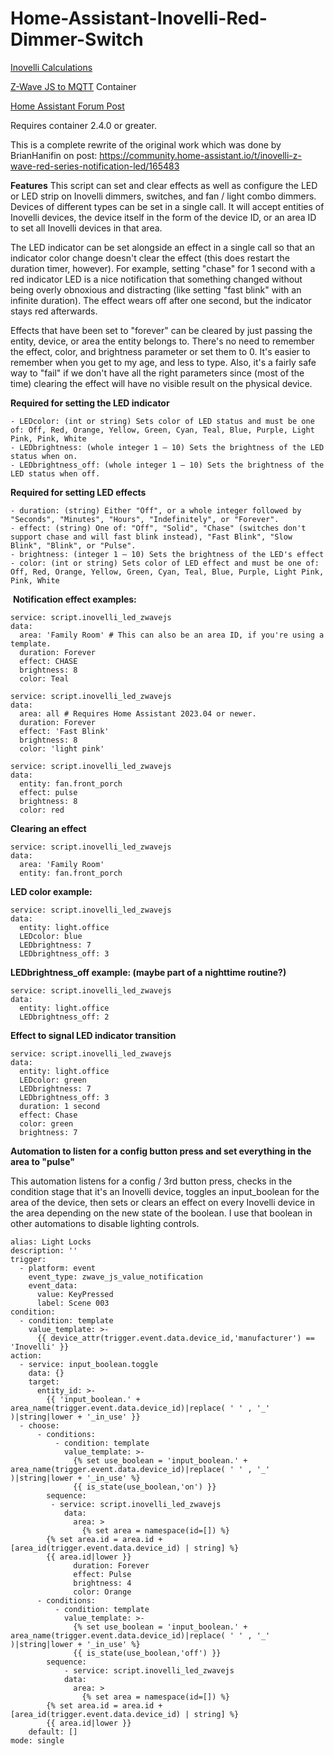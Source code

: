 # Home-Assistant-Inovelli-Red-Dimmer-Switch
  
  [Inovelli Calculations](https://docs.google.com/spreadsheets/d/14wTP4OL4hkDK3Et5kYL4fyxPIK_R9JR3cgFxSa6dhyw/edit?usp=sharing)
  
  [Z-Wave JS to MQTT](https://hub.docker.com/r/zwavejs/zwavejs2mqtt) Container
  
  [Home Assistant Forum Post](https://community.home-assistant.io/t/control-leds-and-led-effects-on-inovelli-dimmers-switches-and-combo-fan-lights-by-area-device-or-entity/421862)

  Requires container 2.4.0 or greater.
  
  This is a complete rewrite of the original work which was done by BrianHanifin on post: https://community.home-assistant.io/t/inovelli-z-wave-red-series-notification-led/165483
    
  **Features**
  This script can set and clear effects as well as configure the LED or LED strip on Inovelli dimmers, switches, and fan / light combo dimmers.  Devices of different types can be set in a single call.  It will accept entities of Inovelli devices, the device itself in the form of the device ID, or an area ID to set all Inovelli devices in that area.

  The  LED indicator can be set alongside an effect in a single call so that an indicator color change doesn't clear the effect (this does restart the duration timer, however). For example, setting "chase" for 1 second with a red indicator LED is a nice notification that something changed without being overly obnoxious and distracting (like setting "fast blink" with an infinite duration).  The effect wears off after one second, but the indicator stays red afterwards.
  
  Effects that have been set to "forever" can be cleared by just passing the entity, device, or area the entity belongs to.  There's no need to remember the effect, color, and brightness parameter or set them to 0.  It's easier to remember when you get to my age, and less to type.  Also, it's a fairly safe way to "fail" if we don't have all the right parameters since (most of the time) clearing the effect will have no visible result on the physical device.
   
  **Required for setting the LED indicator**

    - LEDcolor: (int or string) Sets color of LED status and must be one of: Off, Red, Orange, Yellow, Green, Cyan, Teal, Blue, Purple, Light Pink, Pink, White
    - LEDbrightness: (whole integer 1 – 10) Sets the brightness of the LED status when on.
    - LEDbrightness_off: (whole integer 1 – 10) Sets the brightness of the LED status when off.

  **Required for setting LED effects**
  
    - duration: (string) Either "Off", or a whole integer followed by "Seconds", "Minutes", "Hours", "Indefinitely", or "Forever".
    - effect: (string) One of: "Off", "Solid", "Chase" (switches don't support chase and will fast blink instead), "Fast Blink", "Slow Blink", "Blink", or "Pulse".
    - brightness: (integer 1 – 10) Sets the brightness of the LED's effect
    - color: (int or string) Sets color of LED effect and must be one of: Off, Red, Orange, Yellow, Green, Cyan, Teal, Blue, Purple, Light Pink, Pink, White


  **Notification effect examples:**
	
    service: script.inovelli_led_zwavejs
    data:
      area: 'Family Room' # This can also be an area ID, if you're using a template.
      duration: Forever
      effect: CHASE
      brightness: 8
      color: Teal

    service: script.inovelli_led_zwavejs
    data:
      area: all # Requires Home Assistant 2023.04 or newer.
      duration: Forever
      effect: 'Fast Blink'
      brightness: 8
      color: 'light pink'
      
    service: script.inovelli_led_zwavejs
    data:
      entity: fan.front_porch
      effect: pulse
      brightness: 8
      color: red
      
  **Clearing an effect**
  
    service: script.inovelli_led_zwavejs
    data:
      area: 'Family Room'
      entity: fan.front_porch
  
  **LED color example:**

    service: script.inovelli_led_zwavejs
    data:
      entity: light.office
      LEDcolor: blue
      LEDbrightness: 7
      LEDbrightness_off: 3

  **LEDbrightness_off example: (maybe part of a nighttime routine?)**

    service: script.inovelli_led_zwavejs
    data:
      entity: light.office
      LEDbrightness_off: 2
            
  **Effect to signal LED indicator transition**
  
    service: script.inovelli_led_zwavejs
    data:
      entity: light.office
      LEDcolor: green
      LEDbrightness: 7
      LEDbrightness_off: 3
      duration: 1 second
      effect: Chase
      color: green
      brightness: 7

  **Automation to listen for a config button press and set everything in the area to "pulse"**
  
  This automation listens for a config / 3rd button press, checks in the condition stage that it's an Inovelli device, toggles an input_boolean for the area of the device, then sets or clears an effect on every Inovelli device in the area depending on the new state of the boolean.  I use that boolean in other automations to disable lighting controls.  
      
    alias: Light Locks
    description: ''
    trigger:
      - platform: event
        event_type: zwave_js_value_notification
        event_data:
          value: KeyPressed
          label: Scene 003
    condition:
      - condition: template
        value_template: >-
          {{ device_attr(trigger.event.data.device_id,'manufacturer') == 'Inovelli' }}
    action:
      - service: input_boolean.toggle
        data: {}
        target:
          entity_id: >-
            {{ 'input_boolean.' + area_name(trigger.event.data.device_id)|replace( ' ' , '_' )|string|lower + '_in_use' }}
      - choose:
          - conditions:
              - condition: template
                value_template: >-
                  {% set use_boolean = 'input_boolean.' + area_name(trigger.event.data.device_id)|replace( ' ' , '_' )|string|lower + '_in_use' %}
                  {{ is_state(use_boolean,'on') }}
            sequence:
             - service: script.inovelli_led_zwavejs
                data:
                  area: >
                    {% set area = namespace(id=[]) %} 
		    {% set area.id = area.id + [area_id(trigger.event.data.device_id) | string] %} 
		    {{ area.id|lower }}
                  duration: Forever
                  effect: Pulse
                  brightness: 4
                  color: Orange
          - conditions:
              - condition: template
                value_template: >-
                  {% set use_boolean = 'input_boolean.' + area_name(trigger.event.data.device_id)|replace( ' ' , '_' )|string|lower + '_in_use' %}
                  {{ is_state(use_boolean,'off') }}
            sequence:
                - service: script.inovelli_led_zwavejs
                data:
                  area: >
                    {% set area = namespace(id=[]) %} 
		    {% set area.id = area.id + [area_id(trigger.event.data.device_id) | string] %} 
		    {{ area.id|lower }}
        default: []
    mode: single
